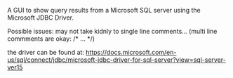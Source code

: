 A GUI to show query results from a Microsoft SQL server using the Microsoft JDBC Driver. 

Possible issues: may not take kidnly to single line comments... (multi line commments are okay: /* ... */)

the driver can be found at: 
https://docs.microsoft.com/en-us/sql/connect/jdbc/microsoft-jdbc-driver-for-sql-server?view=sql-server-ver15
